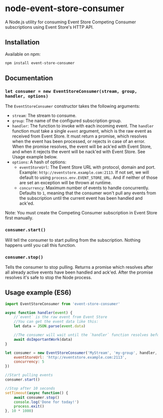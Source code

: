 # node-event-store-consumer

A Node.js utility for consuming Event Store Competing Consumer subscriptions using Event Store's HTTP API.


## Installation

Available on npm:

```sh
npm install event-store-consumer
```

## Documentation

### `let consumer = new EventStoreConsumer(stream, group, handler, options)`

The `EventStoreConsumer` constructor takes the following arguments:

- `stream`: The stream to consume.
- `group`: The name of the configured subscription group.
- `handler`: The function to invoke with each incoming event. The `handler` function must take a single `event` argument, which is the raw event as received from Event Store. It must return a promise, which resolves when the event has been processed, or rejects in case of an error. When the promise resolves, the event will be ack'ed with Event Store, and when it rejects the event will be nack'ed with Event Store. See Usage example below.
- `options`: A hash of options:
    - `eventStoreUrl`: The Event Store URL with protocol, domain and port. Example: `http://eventstore.example.com:2113`. If not set, we will default to using `process.env.EVENT_STORE_URL`. And if neither of those are set an exception will be thrown at runtime.
    - `concurrency`: Maximum number of events to handle concurrently. Defaults to `1`, meaning that the consumer won't pull any events from the subscription until the current event has been handled and ack'ed.


Note: You must create the Competing Consumer subscription in Event Store first manually.


### `consumer.start()`

Will tell the consumer to start pulling from the subscription. Nothing happens until you call this function.


### `consumer.stop()`

Tells the consumer to stop pulling. Returns a promise which resolves after all already active events have been handled and ack'ed. After the promise resolves it's safe to stop the Node process.


## Usage example (ES6)

```js
import EventStoreConsumer from 'event-store-consumer'

async function handler(event) {
    //`event` is the raw event from Event Store
    //You can get the event data like this:
    let data = JSON.parse(event.data)

    //The consumer will wait until the `handler` function resolves before ack'ing to Event Store
    await doImportantWork(data)
}

let consumer = new EventStoreConsumer('MyStream', 'my-group', handler, {
    eventStoreUrl: 'http://eventstore.example.com:2113',
    concurrency: 5
})

//Start pulling events
consumer.start()

//Stop after 10 seconds
setTimeout(async function() {
    await consumer.stop()
    console.log('Done for today!')
    process.exit()
}, 10 * 1000)
```
